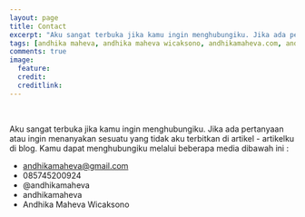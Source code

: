```yaml
---
layout: page
title: Contact
excerpt: "Aku sangat terbuka jika kamu ingin menghubungiku. Jika ada pertanyaan atau ingin menanyakan sesuatu yang tidak aku terbitkan di artikel - artikelku di blog. Kamu dapat menghubungiku melalui beberapa media dibawah ini"
tags: [andhika maheva, andhika maheva wicaksono, andhikamaheva.com, andhika]
comments: true
image:
  feature:
  credit:
  creditlink:
---
```

<br>

Aku sangat terbuka jika kamu ingin menghubungiku. Jika ada pertanyaan atau ingin menanyakan sesuatu yang tidak aku terbitkan di artikel - artikelku di blog. Kamu dapat menghubungiku melalui beberapa media dibawah ini :

* <i class="fa fa-envelope"></i> [andhikamaheva@gmail.com](andhikamaheva@gmail.com)
* <i class="fa fa-whatsapp"></i> 085745200924
* <a href="https://twitter.com/andhikamaheva" style="pading-bottom:100px;"><i class="fa fa-twitter"></i></a> <a title="@andhikamaheva" href="http://twitter.com/andhikamaheva" target="_blank" style="text-decoration:none">@andhikamaheva</a>
* <a href="http://andhikamaheva.tumblr.com" rel="attachment wp-att-23"><i class="fa fa-tumblr"></i></a> <a title="andhikamaheva" href="http://andhikamaheva.tumblr.com" target="_blank" style="text-decoration:none">andhikamaheva</a>
* <a href="https://aaaandhika.files.wordpress.com/2015/01/facebook24.png"><i class="fa fa-facebook-official"></i></a><a title="Andhika Maheva Wicaksono" href="https://www.facebook.com/andhikamaheva" target="_blank" style="text-decoration:none"> Andhika Maheva Wicaksono</a>
